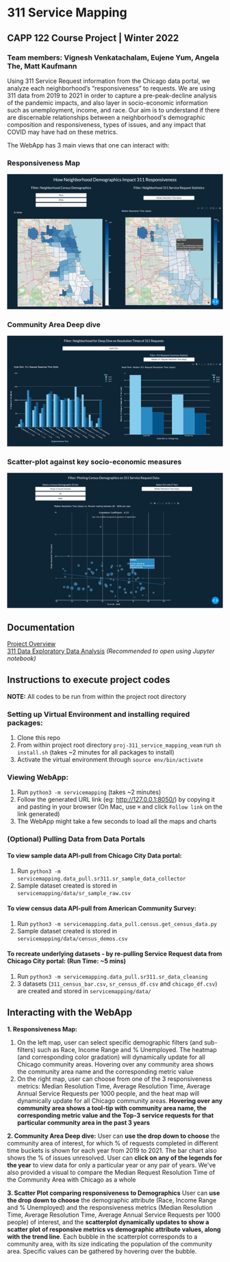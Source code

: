 # 311 Service Mapping
## CAPP 122 Course Project | Winter 2022
### Team members: Vignesh Venkatachalam, Eujene Yum, Angela The, Matt Kaufmann

Using 311 Service Request information from the Chicago data portal, we analyze each neighborhood’s “responsiveness” to requests. We are using 311 data from 2019 to 2021 in order to capture a pre-peak-decline analysis of the pandemic impacts, and also layer in socio-economic information such as unemployment, income, and race. Our aim is to understand if there are discernable relationships between a neighborhood's demographic composition and responsiveness, types of issues, and any impact that COVID may have had on these metrics.

The WebApp has 3 main views that one can interact with:

### Responsiveness Map

![alt text](servicemapping/deliverables/images/ResponsivenessMap.png)

### Community Area Deep dive

![alt text](servicemapping/deliverables/images/NbdDeepDive.png)

### Scatter-plot against key socio-economic measures

![alt text](servicemapping/deliverables/images/ScatterPlot_Income.png)

## Documentation
[Project Overview](proj-paper.pdf)<br>
[311 Data Exploratory Data Analysis](servicemapping/deliverables/311_sr_analysis.ipynb)
*(Recommended to open using Jupyter notebook)*

## Instructions to execute project codes

**NOTE:** All codes to be run from within the project root directory

### Setting up Virtual Environment and installing required packages:
1. Clone this repo
2. From within project root directory `proj-311_service_mapping_veam` run `sh install.sh` (takes ~2 minutes for all packages to install)
3. Activate the virtual environment through `source env/bin/activate`

### Viewing WebApp:
1. Run `python3 -m servicemapping` (takes ~2 minutes)
2. Follow the generated URL link (eg: http://127.0.0.1:8050/) by copying it and pasting in your browser (On Mac, use `⌘` and click `Follow link` on the link generated)
3. The WebApp might take a few seconds to load all the maps and charts

### (Optional) Pulling Data from Data Portals

#### To view sample data API-pull from Chicago City Data portal: 
1. Run `python3 -m servicemapping.data_pull.sr311.sr_sample_data_collector` 
2. Sample dataset created is stored in `servicemapping/data/sr_sample_raw.csv`

#### To view census data API-pull from American Community Survey:
1. Run `python3 -m servicemapping.data_pull.census.get_census_data.py`
2. Sample dataset created is stored in `servicemapping/data/census_demos.csv`

#### To recreate underlying datasets - by re-pulling Service Request data from Chicago City portal: (Run Time: ~5 mins)
1. Run `python3 -m servicemapping.data_pull.sr311.sr_data_cleaning`
2. 3 datasets (`311_census_bar.csv`, `sr_census_df.csv` and `chicago_df.csv`) are created and stored in `servicemapping/data/`

## Interacting with the WebApp

**1. Responsiveness Map:**
  1. On the left map, user can select specific demographic filters (and sub-filters) such as Race, Income Range and % Unemployed. The heatmap (and corresponding color gradation) will dynamically update for all Chicago community areas. Hovering over any community area shows the community area name and the corresponding metric value
  2. On the right map, user can choose from one of the 3 responsiveness metrics: Median Resolution Time, Average Resolution Time, Average Annual Service Requests per 1000 people, and the heat map will dynamically update for all Chicago community areas. **Hovering over any community area shows a tool-tip with community area name, the corresponding metric value and the Top-3 service requests for that particular community area in the past 3 years**

**2. Community Area Deep dive:**
User can **use the drop down to choose** the community area of interest, for which % of requests completed in different time buckets is shown for each year from 2019 to 2021. The bar chart also shows the % of issues unresolved. User can **click on any of the legends for the year** to view data for only a particular year or any pair of years. We've also provided a visual to compare the Median Request Resolution Time of the Community Area with Chicago as a whole

**3. Scatter Plot comparing responsiveness to Demographics**
User can **use the drop down to choose** the demographic attribute (Race, Income Range and % Unemployed) and the responsiveness metrics (Median Resolution Time, Average Resolution Time, Average Annual Service Requests per 1000 people) of interest, and the **scatterplot dynamically updates to show a scatter plot of responsive metrics vs demographic attribute values, along with the trend line**. Each bubble in the scatterplot corresponds to a community area, with its size indicating the population of the community area. Specific values can be gathered by hovering over the bubble.
